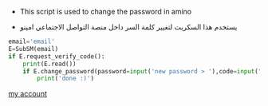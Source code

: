 
* This script is used to change the password in amino


* يستخدم هذا السكربت لتغيير كلمة السر  داخل منصة  التواصل الاجتماعي امينو 

```python
email='email'
E=SubSM(email)
if E.request_verify_code():
    print(E.read())
    if E.change_password(password=input('new password > '),code=input("code >")):
        print('done :)')
```
[my account](instagram.com/w7x7s/) 
